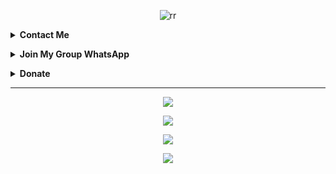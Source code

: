 <p align="center">
<img src="http://readme-typing-svg.herokuapp.com?color=%230B80F7&center=true&vCenter=true&multiline=false&lines=Welcome+To+Github+BOTZ-DHANI.;Hai,+nama+saya+DhaniOfficiall.;Saya+adalah+seorang+Programmer."" alt="rr">
</p>

<b><details><summary>Contact Me</summary></b>
* [`WhatsApp`](https://wa.me/6281333603591)
* [`Instagram`](https://instagram.com/dhaniofficiall_)
* Contact if there is a need or an error problem with my script.
</details>

<b><details><summary>Join My Group WhatsApp</summary></b>
* [`Group WhatsApp Bot 1`](https://chat.whatsapp.com/LhKmyLPQIeyKcFYpbncYcu)
* Please join to get information about scripts or share knowledge.
</details>

<b><details><summary>Donate</summary></b>
* [`Saweria`](https://saweria.co/DhaniOfficiall)
* [`Qris All Payment`](https://telegra.ph/file/eb7d30614a08c5e6cc7b0.jpg)
* Thank you to those of you who have donated so that WhatsApp bots and rest api, etc. can continue to grow.
</details>

<hr/>

<p align="center">
  <a href="https://github.com/BOTZ-DHANI"><img src="https://github-readme-stats.vercel.app/api?username=BOTZ-DHANI&theme=tokyonight&show_icons=true" /></a>
</p>

<p align="center">
  <a href="https://github.com/BOTZ-DHANI"><img src="https://github-readme-streak-stats.herokuapp.com?user=BOTZ-DHANI&theme=tokyonight&hide_border=false&properties=background&border=%239611C5FF" /><a>
</p>
  
<p align="center">
  <a href="https://github.com/BOTZ-DHANI"><img src="https://github-readme-stats.vercel.app/api/top-langs?username=BOTZ-DHANI&theme=tokyonight&layout=compact" /></a>
</p>
  
<p align="center">
  <a href="https://github.com/BOTZ-DHANI"><img src="https://github-profile-trophy.vercel.app/?username=BOTZ-DHANI&theme=radical&margin-w=20&no-bg=true&no-frame=false" /><a>
</p>

